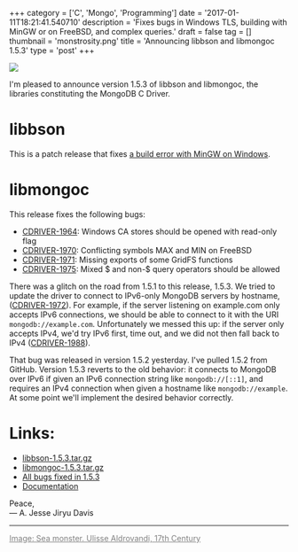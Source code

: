 +++
category = ['C', 'Mongo', 'Programming']
date = '2017-01-11T18:21:41.540710'
description = 'Fixes bugs in Windows TLS, building with MinGW or on FreeBSD, and complex queries.'
draft = false
tag = []
thumbnail = 'monstrosity.png'
title = 'Announcing libbson and libmongoc 1.5.3'
type = 'post'
+++

![](monstrosity.png)

I'm pleased to announce version 1.5.3 of libbson and libmongoc, the libraries constituting the MongoDB C Driver.

# libbson

This is a patch release that fixes [a build error with MinGW on Windows](https://jira.mongodb.org/browse/CDRIVER-1982).

# libmongoc

This release fixes the following bugs:

* [CDRIVER-1964](https://jira.mongodb/org/browse/CDRIVER-1964): Windows CA stores should be opened with read-only flag
* [CDRIVER-1970](https://jira.mongodb/org/browse/CDRIVER-1970): Conflicting symbols MAX and MIN on FreeBSD
* [CDRIVER-1971](https://jira.mongodb/org/browse/CDRIVER-1971): Missing exports of some GridFS functions
* [CDRIVER-1975](https://jira.mongodb/org/browse/CDRIVER-1975): Mixed $ and non-$ query operators should be allowed


There was a glitch on the road from 1.5.1 to this release, 1.5.3. We tried to update the driver to connect to IPv6-only MongoDB servers by hostname, ([CDRIVER-1972](https://jira.mongodb/org/browse/CDRIVER-1972)). For example, if the server listening on example.com only accepts IPv6 connections, we should be able to connect to it with the URI `mongodb://example.com`. Unfortunately we messed this up: if the server only accepts IPv4, we'd try IPv6 first, time out, and we did not then fall back to IPv4 ([CDRIVER-1988](https://jira.mongodb/org/browse/CDRIVER-1988)).

That bug was released in version 1.5.2 yesterday. I've pulled 1.5.2 from GitHub. Version 1.5.3 reverts to the old behavior: it connects to MongoDB over IPv6 if given an IPv6 connection string like `mongodb://[::1]`, and requires an IPv4 connection when given a hostname like `mongodb://example`. At some point we'll implement the desired behavior correctly.

# **Links:**

* [libbson-1.5.3.tar.gz](https://github.com/mongodb/libbson/releases/download/1.5.3/libbson-1.5.3.tar.gz)
* [libmongoc-1.5.3.tar.gz](https://github.com/mongodb/mongo-c-driver/releases/download/1.5.3/mongo-c-driver-1.5.3.tar.gz)
* [All bugs fixed in 1.5.3](https://jira.mongodb.org/browse/CDRIVER/fixforversion/17896/)
* [Documentation](http://mongoc.org/)


Peace,<br>
&mdash; A. Jesse Jiryu Davis

***

<a href="https://commons.wikimedia.org/wiki/File:MONSTROSITY;_Sea_Monter_Wellcome_L0032594.jpg" style="color: gray">Image: Sea monster. Ulisse Aldrovandi, 17th Century</a>
